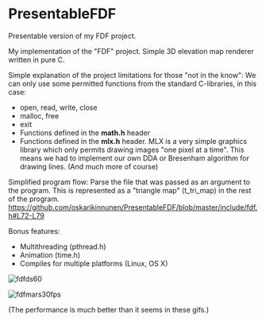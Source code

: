 # PresentableFDF
Presentable version of my FDF project.

My implementation of the "FDF" project. Simple 3D elevation map renderer written in pure C.

Simple explanation of the project limitations for those "not in the know":
We can only use some permitted functions from the standard C-libraries, in this case:
  - open, read, write, close
  - malloc, free
  - exit
  - Functions defined in the **math.h** header
  - Functions defined in the **mlx.h** header. MLX is a very simple graphics library which only permits drawing images "one pixel at a time".
    This means we had to implement our own DDA or Bresenham algorithm for drawing lines. (And much more of course)

Simplified program flow: 
  Parse the file that was passed as an argument to the program. This is represented as a "triangle map" (t_tri_map) in the rest of the program.
  https://github.com/oskarikinnunen/PresentableFDF/blob/master/include/fdf.h#L72-L79


Bonus features:
- Multithreading (pthread.h)
- Animation (time.h)
- Compiles for multiple platforms (Linux, OS X)

![fdfds60](https://user-images.githubusercontent.com/45420297/179911355-5eb79608-b708-4231-bf32-67f9faf2de2e.gif)

![fdfmars30fps](https://user-images.githubusercontent.com/45420297/179907145-2e6dbf4d-a7c1-48c9-9812-9253d30d31e3.gif)

(The performance is much better than it seems in these gifs.)

